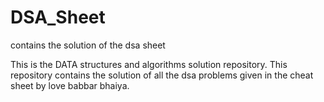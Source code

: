 # DSA_Sheet
contains the solution of the dsa sheet


This is the DATA structures and algorithms solution repository. 
This repository contains the solution of all the dsa problems given in the cheat sheet by love babbar bhaiya.

